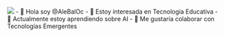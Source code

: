 <img src="Portada GitHub.png">
- 👋 Hola soy @AleBalOc
- 👀 Estoy interesada en Tecnología Educativa
- 🌱 Actualmente estoy aprendiendo sobre AI
- 💞️ Me gustaría colaborar con Tecnologías Emergentes

<!---
AleBalOc/AleBalOc is a ✨ special ✨ repository because its `README.md` (this file) appears on your GitHub profile.
You can click the Preview link to take a look at your changes.
--->
